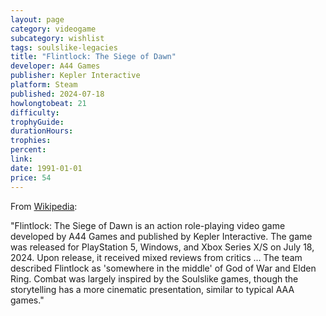 ```yaml
---
layout: page
category: videogame
subcategory: wishlist
tags: soulslike-legacies
title: "Flintlock: The Siege of Dawn"
developer: A44 Games
publisher: Kepler Interactive
platform: Steam
published: 2024-07-18
howlongtobeat: 21
difficulty:
trophyGuide:
durationHours:
trophies:
percent:
link:
date: 1991-01-01
price: 54
---
```


From [Wikipedia](https://en.wikipedia.org/wiki/Flintlock:_The_Siege_of_Dawn):

"Flintlock: The Siege of Dawn is an action role-playing video game developed by A44 Games and published by Kepler Interactive. The game was released for PlayStation 5, Windows, and Xbox Series X/S on July 18, 2024. Upon release, it received mixed reviews from critics ... The team described Flintlock as 'somewhere in the middle' of God of War and Elden Ring. Combat was largely inspired by the Soulslike games, though the storytelling has a more cinematic presentation, similar to typical AAA games."
